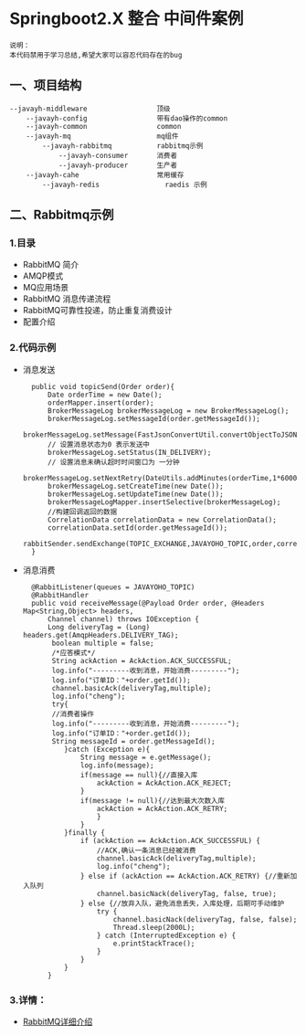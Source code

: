# Springboot2.X 整合 中间件案例

    说明：
    本代码禁用于学习总结,希望大家可以容忍代码存在的bug

## 一、项目结构
    --javayh-middleware                 顶级 
        --javayh-config                 带有dao操作的common
        --javayh-common                 common
        --javayh-mq                     mq组件
            --javayh-rabbitmq           rabbitmq示例
                --javayh-consumer       消费者
                --javayh-producer       生产者
        --javayh-cahe                   常用缓存
            --javayh-redis                raedis 示例
       
## 二、Rabbitmq示例
### 1.目录
- RabbitMQ 简介
- AMQP模式
- MQ应用场景
- RabbitMQ 消息传递流程
- RabbitMQ可靠性投递，防止重复消费设计
- 配置介绍
### 2.代码示例
- 消息发送

        public void topicSend(Order order){
            Date orderTime = new Date();
            orderMapper.insert(order);
            BrokerMessageLog brokerMessageLog = new BrokerMessageLog();
            brokerMessageLog.setMessageId(order.getMessageId());
            brokerMessageLog.setMessage(FastJsonConvertUtil.convertObjectToJSON(order));
            // 设置消息状态为0 表示发送中
            brokerMessageLog.setStatus(IN_DELIVERY);
            // 设置消息未确认超时时间窗口为 一分钟
            brokerMessageLog.setNextRetry(DateUtils.addMinutes(orderTime,1*60000));
            brokerMessageLog.setCreateTime(new Date());
            brokerMessageLog.setUpdateTime(new Date());
            brokerMessageLogMapper.insertSelective(brokerMessageLog);
            //构建回调返回的数据
            CorrelationData correlationData = new CorrelationData();
            correlationData.setId(order.getMessageId());
            rabbitSender.sendExchange(TOPIC_EXCHANGE,JAVAYOHO_TOPIC,order,correlationData);
        }
        
- 消息消费

        @RabbitListener(queues = JAVAYOHO_TOPIC)
        @RabbitHandler
        public void receiveMessage(@Payload Order order, @Headers Map<String,Object> headers,
            Channel channel) throws IOException {   
            Long deliveryTag = (Long) headers.get(AmqpHeaders.DELIVERY_TAG);
             boolean multiple = false;
             /*应答模式*/
             String ackAction = AckAction.ACK_SUCCESSFUL;
             log.info("---------收到消息，开始消费---------");
             log.info("订单ID："+order.getId());
             channel.basicAck(deliveryTag,multiple);
             log.info("cheng");
             try{
             //消费者操作
             log.info("---------收到消息，开始消费---------");
             log.info("订单ID："+order.getId());
             String messageId = order.getMessageId();
                }catch (Exception e){
                    String message = e.getMessage();
                    log.info(message);
                    if(message == null){//直接入库
                        ackAction = AckAction.ACK_REJECT;
                    }
                    if(message != null){//达到最大次数入库
                        ackAction = AckAction.ACK_RETRY;
                        }
                    }
                }finally {
                    if (ackAction == AckAction.ACK_SUCCESSFUL) {
                        //ACK,确认一条消息已经被消费
                        channel.basicAck(deliveryTag,multiple);
                        log.info("cheng");
                    } else if (ackAction == AckAction.ACK_RETRY) {//重新加入队列
                        channel.basicNack(deliveryTag, false, true);
                    } else {//放弃入队，避免消息丢失，入库处理，后期可手动维护
                        try {
                            channel.basicNack(deliveryTag, false, false);
                            Thread.sleep(2000L);
                        } catch (InterruptedException e) {
                            e.printStackTrace();
                        }
                    }
                }
            } 
### 3.详情：
 - [RabbitMQ详细介绍](javayh-mq/javayh-rabbitmq/README.md)


  